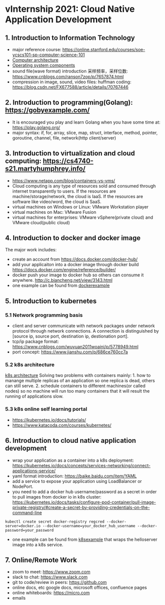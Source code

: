 # vInternship 2021: Cloud Native Application Development
## 1. Introduction to Information Technology

- major reference course: https://online.stanford.edu/courses/soe-ycscs101-sp-computer-science-101
- [Computer architecture](images/computer.jpg)
- [Operating system components](images/monolithic_os_kernel.gif)
- sound file(wave format) introduction 采样频率，采样位数: https://www.cnblogs.com/ranson7zop/p/7657874.html
- compression in image, sound, video files: huffman coding: https://blog.csdn.net/FX677588/article/details/70767446 

## 2. Introduction to programming(Golang): https://gobyexample.com/
- It is encouraged you play and learn Golang when you have some time at: https://play.golang.org/
- major syntax: if, for, array, slice, map, struct, interface, method, pointer, goroutine, channel, file, network(http client/server)

## 3. Introduction to virtualization and cloud computing: https://cs4740-s21.martyhumphrey.info/
- https://www.netapp.com/blog/containers-vs-vms/
- Cloud computing is any type of resources sold and consumed through internet transparently to users. If the resources are machine/storage/network, the cloud is IaaS. If the resources are software like video/word, the cloud is SaaS.
- virtual machines on Windows or Linux: VMware Workstation player
- virtual machines on Mac: VMware Fusion
- virtual machines for enterprises: VMware vSphere(private cloud) and VMware cloud(public cloud)
## 4. Introduction to docker and docker image
The major work includes:
- create an account from https://docs.docker.com/docker-hub/
- add your applicaiton into a docker image through docker build https://docs.docker.com/engine/reference/builder/
- docker push your image to docker hub so others can consume it anywhere. http://c.biancheng.net/view/3143.html
- one example can be found from [dockerexample](dockerexample)
## 5. Introduction to kubernetes
### 5.1 Network programming basis
- client and server communicate with network packages under network protocol through network connections. A connection is distinguished by [source ip, source port, destination ip, destionation port].
- tcp/ip package format: https://www.cnblogs.com/wuyuan2011woaini/p/5778949.html
- port concept: https://www.jianshu.com/p/686ce760cc7a
### 5.2 k8s architecture
[k8s architecture](images/Kubernetes-architecture.png)
Solving two problems with containers mainly: 1. how to manange multiple replicas of an application so one replica is dead, others can still serve. 2. schedule containers to different machines(or called nodes) so no machine will run too many containers that it will result the running of applications slow.
### 5.3 k8s online self learning portal
- https://kubernetes.io/docs/tutorials/
- https://www.katacoda.com/courses/kubernetes/
## 6. Introduction to cloud native application development
- wrap your application as a container into a k8s deployment: https://kubernetes.io/docs/concepts/services-networking/connect-applications-service/
- yaml format introduction: https://baike.baidu.com/item/YAML
- add a service to expose your application using LoadBalancer or NodePort.
- you need to add a docker hub username/password as a secret in order to pull images from docker io in k8s cluster: https://kubernetes.io/docs/tasks/configure-pod-container/pull-image-private-registry/#create-a-secret-by-providing-credentials-on-the-command-line
```
kubectl create secret docker-registry regcred --docker-server=docker.io --docker-username=your_docker_hub_username --docker-password=your_password
```
- one example can be found from [k8sexample](k8sexample) that wraps the helloserver image into a k8s service.
## 7. Online/Remote Work
- zoom to meet: https://www.zoom.com
- slack to chat: https://www.slack.com
- git to code/review in peers: https://github.com
- online docs, etc google docs, microsoft offices, confluence pages
- online whiteboards: https://micro.com
- emails

